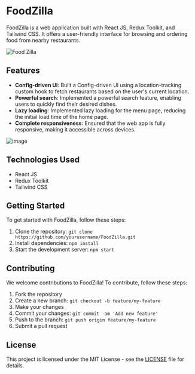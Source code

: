 # FoodZilla

FoodZilla is a web application built with React JS, Redux Toolkit, and Tailwind CSS. It offers a user-friendly interface for browsing and ordering food from nearby restaurants.

![Food Zilla](https://github.com/ADITYADWIVEDI18/FoodZilla/assets/104710359/ca21c196-9b2e-489d-9c16-cb3b8acfbacd)

## Features

- **Config-driven UI**: Built a Config-driven UI using a location-tracking custom hook to fetch restaurants based on the user's current location.
- **Powerful search**: Implemented a powerful search feature, enabling users to quickly find their desired dishes.
- **Lazy loading**: Implemented lazy loading for the menu page, reducing the initial load time of the home page.
- **Complete responsiveness**: Ensured that the web app is fully responsive, making it accessible across devices.

![image](https://github.com/ADITYADWIVEDI18/FoodZilla/assets/104710359/0f082b93-c9a3-4120-86e3-8a0253f1bf22)


## Technologies Used

- React JS
- Redux Toolkit
- Tailwind CSS

## Getting Started

To get started with FoodZilla, follow these steps:

1. Clone the repository: `git clone https://github.com/yourusername/FoodZilla.git`
2. Install dependencies: `npm install`
3. Start the development server: `npm start`

## Contributing

We welcome contributions to FoodZilla! To contribute, follow these steps:

1. Fork the repository
2. Create a new branch: `git checkout -b feature/my-feature`
3. Make your changes
4. Commit your changes: `git commit -am 'Add new feature'`
5. Push to the branch: `git push origin feature/my-feature`
6. Submit a pull request

## License

This project is licensed under the MIT License - see the [LICENSE](LICENSE) file for details.
